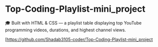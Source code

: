 # Top-Coding-Playlist-mini_project
🎓 Built with HTML &amp; CSS — a playlist table displaying top YouTube programming videos, durations, and highest channel views.

[https://github.com/Shadab3105-coder/Top-Coding-Playlist-mini_project
